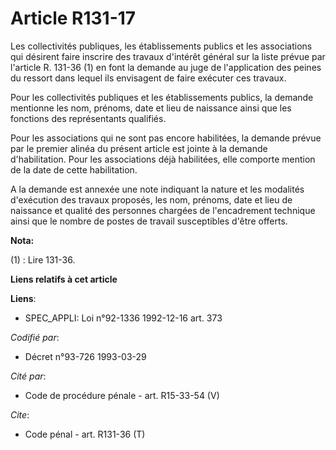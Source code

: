 # Article R131-17

Les collectivités publiques, les établissements publics et les associations qui désirent faire inscrire des travaux d'intérêt
général sur la liste prévue par l'article R. 131-36 (1) en font la demande au juge de l'application des peines du ressort
dans lequel ils envisagent de faire exécuter ces travaux.

Pour les collectivités publiques et les établissements publics, la demande mentionne les nom, prénoms, date et lieu de
naissance ainsi que les fonctions des représentants qualifiés.

Pour les associations qui ne sont pas encore habilitées, la demande prévue par le premier alinéa du présent article est
jointe à la demande d'habilitation. Pour les associations déjà habilitées, elle comporte mention de la date de cette
habilitation.

A la demande est annexée une note indiquant la nature et les modalités d'exécution des travaux proposés, les nom, prénoms,
date et lieu de naissance et qualité des personnes chargées de l'encadrement technique ainsi que le nombre de postes de
travail susceptibles d'être offerts.

**Nota:**

(1) : Lire 131-36.

**Liens relatifs à cet article**

**Liens**:

  - SPEC_APPLI: Loi n°92-1336 1992-12-16 art. 373

_Codifié par_:

  - Décret n°93-726 1993-03-29

_Cité par_:

  - Code de procédure pénale - art. R15-33-54 (V)

_Cite_:

  - Code pénal - art. R131-36 (T)
